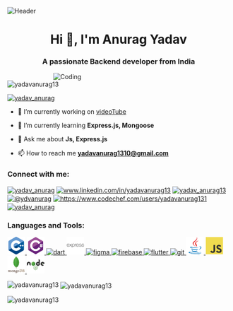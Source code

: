![Header](./github-header-image-name.png)
<h1 align="center">Hi 👋, I'm Anurag Yadav</h1>
<h3 align="center">A passionate Backend developer from India</h3>
<img align="right" alt="Coding" width="400" src="https://cdn.dribbble.com/users/116207...">
<p align="left"> <img src="https://komarev.com/ghpvc/?username=yadavanurag13&label=Profile%20views&color=0e75b6&style=flat" alt="yadavanurag13" /> </p>

<p align="left"> <a href="https://twitter.com/yadav_anurag" target="blank"><img src="https://img.shields.io/twitter/follow/yadav_anurag?logo=twitter&style=for-the-badge" alt="yadav_anurag" /></a> </p>

- 🔭 I’m currently working on [videoTube](https://github.com/Yadavanurag13/videoTube_backend)

- 🌱 I’m currently learning **Express.js, Mongoose**

- 💬 Ask me about **Js, Express.js**

- 📫 How to reach me **yadavanurag1310@gmail.com**

<h3 align="left">Connect with me:</h3>
<p align="left">
<a href="https://twitter.com/yadav_anurag" target="blank"><img align="center" src="https://raw.githubusercontent.com/rahuldkjain/github-profile-readme-generator/master/src/images/icons/Social/twitter.svg" alt="yadav_anurag" height="30" width="40" /></a>
<a href="https://linkedin.com/in/www.linkedin.com/in/yadavanurag13" target="blank"><img align="center" src="https://raw.githubusercontent.com/rahuldkjain/github-profile-readme-generator/master/src/images/icons/Social/linked-in-alt.svg" alt="www.linkedin.com/in/yadavanurag13" height="30" width="40" /></a>
<a href="https://instagram.com/yadav_anurag13" target="blank"><img align="center" src="https://raw.githubusercontent.com/rahuldkjain/github-profile-readme-generator/master/src/images/icons/Social/instagram.svg" alt="yadav_anurag13" height="30" width="40" /></a>
<a href="https://hashnode.com/@ydvanurag" target="blank"><img align="center" src="https://raw.githubusercontent.com/rahuldkjain/github-profile-readme-generator/master/src/images/icons/Social/hashnode.svg" alt="@ydvanurag" height="30" width="40" /></a>
<a href="https://www.codechef.com/users/https://www.codechef.com/users/yadavanurag131" target="blank"><img align="center" src="https://cdn.jsdelivr.net/npm/simple-icons@3.1.0/icons/codechef.svg" alt="https://www.codechef.com/users/yadavanurag131" height="30" width="40" /></a>
<a href="https://www.leetcode.com/yadav_anurag" target="blank"><img align="center" src="https://raw.githubusercontent.com/rahuldkjain/github-profile-readme-generator/master/src/images/icons/Social/leet-code.svg" alt="yadav_anurag" height="30" width="40" /></a>
</p>

<h3 align="left">Languages and Tools:</h3>
<p align="left"> <a href="https://www.w3schools.com/cpp/" target="_blank" rel="noreferrer"> <img src="https://raw.githubusercontent.com/devicons/devicon/master/icons/cplusplus/cplusplus-original.svg" alt="cplusplus" width="40" height="40"/> </a> <a href="https://www.w3schools.com/cs/" target="_blank" rel="noreferrer"> <img src="https://raw.githubusercontent.com/devicons/devicon/master/icons/csharp/csharp-original.svg" alt="csharp" width="40" height="40"/> </a> <a href="https://dart.dev" target="_blank" rel="noreferrer"> <img src="https://www.vectorlogo.zone/logos/dartlang/dartlang-icon.svg" alt="dart" width="40" height="40"/> </a> <a href="https://expressjs.com" target="_blank" rel="noreferrer"> <img src="https://raw.githubusercontent.com/devicons/devicon/master/icons/express/express-original-wordmark.svg" alt="express" width="40" height="40"/> </a> <a href="https://www.figma.com/" target="_blank" rel="noreferrer"> <img src="https://www.vectorlogo.zone/logos/figma/figma-icon.svg" alt="figma" width="40" height="40"/> </a> <a href="https://firebase.google.com/" target="_blank" rel="noreferrer"> <img src="https://www.vectorlogo.zone/logos/firebase/firebase-icon.svg" alt="firebase" width="40" height="40"/> </a> <a href="https://flutter.dev" target="_blank" rel="noreferrer"> <img src="https://www.vectorlogo.zone/logos/flutterio/flutterio-icon.svg" alt="flutter" width="40" height="40"/> </a> <a href="https://git-scm.com/" target="_blank" rel="noreferrer"> <img src="https://www.vectorlogo.zone/logos/git-scm/git-scm-icon.svg" alt="git" width="40" height="40"/> </a> <a href="https://www.java.com" target="_blank" rel="noreferrer"> <img src="https://raw.githubusercontent.com/devicons/devicon/master/icons/java/java-original.svg" alt="java" width="40" height="40"/> </a> <a href="https://developer.mozilla.org/en-US/docs/Web/JavaScript" target="_blank" rel="noreferrer"> <img src="https://raw.githubusercontent.com/devicons/devicon/master/icons/javascript/javascript-original.svg" alt="javascript" width="40" height="40"/> </a> <a href="https://www.mongodb.com/" target="_blank" rel="noreferrer"> <img src="https://raw.githubusercontent.com/devicons/devicon/master/icons/mongodb/mongodb-original-wordmark.svg" alt="mongodb" width="40" height="40"/> </a> <a href="https://nodejs.org" target="_blank" rel="noreferrer"> <img src="https://raw.githubusercontent.com/devicons/devicon/master/icons/nodejs/nodejs-original-wordmark.svg" alt="nodejs" width="40" height="40"/> </a> </p>

<p><img align="left" src="https://github-readme-stats.vercel.app/api/top-langs?username=yadavanurag13&show_icons=true&locale=en&layout=compact" alt="yadavanurag13" /></p>

<p>&nbsp;<img align="center" src="https://github-readme-stats.vercel.app/api?username=yadavanurag13&show_icons=true&locale=en" alt="yadavanurag13" /></p>

<p><img align="center" src="https://github-readme-streak-stats.herokuapp.com/?user=yadavanurag13&" alt="yadavanurag13" /></p>
